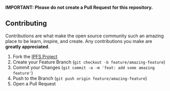 **IMPORTANT: Please do not create a Pull Request for this repository.**

## Contributing

Contributions are what make the open source community such an amazing place to be learn, inspire, and create. Any contributions you make are **greatly appreciated**.

1. Fork the [IPFS Project](https://github.com/ipfs/js-ipfs)
2. Create your Feature Branch (`git checkout -b feature/amazing-feature`)
3. Commit your Changes (`git commit -a -m 'feat: add some amazing feature'`)
4. Push to the Branch (`git push origin feature/amazing-feature`)
5. Open a Pull Request
